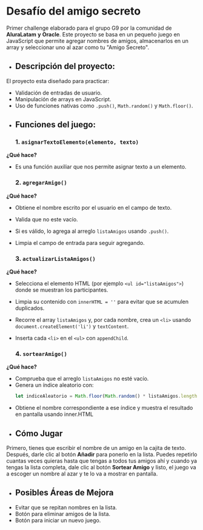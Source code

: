 # Desafío del amigo secreto
Primer challenge elaborado para el grupo G9 por la comunidad de **AluraLatam** **y** **Oracle**. 
Este proyecto se basa en un pequeño juego en JavaScript que permite agregar nombres de amigos, almacenarlos en un array y seleccionar uno al azar como tu "Amigo Secreto".
* ## Descripción del proyecto:
El proyecto esta diseñado para practicar:
- Validación de entradas de usuario.
- Manipulación de arrays en JavaScript.
- Uso de funciones nativas como `.push()`, `Math.random()` y `Math.floor()`.
* ## Funciones del juego:
  ### 1. **`asignarTextoElemento(elemento, texto)`**
**¿Qué hace?**
- Es una función auxiliar que nos permite asignar texto a un elemento.
  
  ### 2. **`agregarAmigo()`**
**¿Qué hace?**
- Obtiene el nombre escrito por el usuario en el campo de texto.
- Valida que no este vacío.
-  Si es válido, lo agrega al arreglo `listaAmigos` usando `.push()`.
- Limpia el campo de entrada para seguir agregando.
  
   ### 3. **`actualizarListaAmigos()`**
**¿Qué hace?**
- Selecciona el elemento HTML (por ejemplo `<ul id="listaAmigos">`) donde se muestran los participantes.
- Limpia su contenido con `innerHTML = ''` para evitar que se acumulen duplicados.
- Recorre el array `listaAmigos` y, por cada nombre, crea un `<li>` usando `document.createElement('li')` y `textContent`.
- Inserta cada `<li>` en el `<ul>` con `appendChild`.
  
   ### 4. **`sortearAmigo()`**
**¿Qué hace?**
- Comprueba que el arreglo `listaAmigos` no esté vacío.
- Genera un índice aleatorio con:
  ```javascript
  let indiceAleatorio = Math.floor(Math.random() * listaAmigos.length);
- Obtiene el nombre correspondiente a ese índice y muestra el resultado en pantalla usando inner.HTML

* ## Cómo Jugar
Primero, tienes que escribir el nombre de un amigo en la cajita de texto. Después, darle clic al botón **Añadir** para ponerlo en la lista.
Puedes repetirlo cuantas veces quieras hasta que tengas a todos tus amigos ahí y cuando ya tengas la lista completa, dale clic al botón **Sortear Amigo** y listo, el juego va a escoger un nombre al azar y te lo va a mostrar en pantalla.

* ## Posibles Áreas de Mejora
- Evitar que se repitan nombres en la lista.
- Botón para eliminar amigos de la lista.
- Botón para iniciar un nuevo juego.
